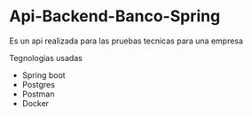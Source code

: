 # Api-Backend-Banco-Spring
Es un api realizada para las pruebas tecnicas para una empresa 

Tegnologias usadas 
* Spring boot
* Postgres
* Postman
* Docker
